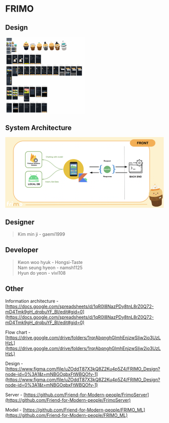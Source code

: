 # FRIMO

## Design
<img src="./doc/img_design.png"  width=50% height=50%>

## System Architecture
![Android system architecture](./doc/img_system_architecture.png)

## Designer

> Kim min ji - gaemi1999

## Developer

> Kwon woo hyuk - Hongsi-Taste  
Nam seung hyeon - namsh1125  
Hyun do yeon - vivi108
> 

## Other

Information architecture - [https://docs.google.com/spreadsheets/d/1qR0I8NazPDy8tnL8rZ0Q72-mD4Tmk9gH_drqbuYF_BI/edit#gid=0](https://docs.google.com/spreadsheets/d/1qR0I8NazPDy8tnL8rZ0Q72-mD4Tmk9gH_drqbuYF_BI/edit#gid=0)

Flow chart - [https://drive.google.com/drive/folders/1rqrAbqnghGlmhEnjzwSIjw2io3UzLHzL](https://drive.google.com/drive/folders/1rqrAbqnghGlmhEnjzwSIjw2io3UzLHzL)

Design - [https://www.figma.com/file/uZOddT87X3kQ8Z2Ku4p5Z4/FRIMO_Design?node-id=0%3A1&t=mNBGOqbxFtWBQOfv-1](https://www.figma.com/file/uZOddT87X3kQ8Z2Ku4p5Z4/FRIMO_Design?node-id=0%3A1&t=mNBGOqbxFtWBQOfv-1)

Server - [https://github.com/Friend-for-Modern-people/FrimoServer](https://github.com/Friend-for-Modern-people/FrimoServer)

Model - [https://github.com/Friend-for-Modern-people/FRIMO_ML](https://github.com/Friend-for-Modern-people/FRIMO_ML)
